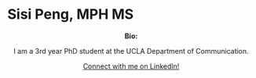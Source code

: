 # Sisi Peng, MPH MS

<p align="center"><b>
Bio:
</b></p>

<p align="center">
I am a 3rd year PhD student at the UCLA Department of Communication.
</p>

<p align="center">
<a href="https://www.linkedin.com/in/sisipeng/">Connect with me on LinkedIn!</a>
</p>
